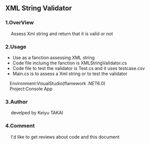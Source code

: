 ﻿## XML String Validator
### 1.OverView
&emsp; Assess Xml string and return that it is valid or not  
### 2.Usage  
- Use as a fanction assessing XML string  
- Code file incluing the fanction is XMLStringValidator.cs  
- Code file to test the validator is Test.cs and it uses testcase.csv  
- Main.cs is to assess a Xml string or to test the validator  
  
&emsp;Environment:VisualStudio(flamework .NET6.0)  
&emsp;Project:Console App  
### 3.Author  
&emsp; develped by Keiyu TAKAI
### 4.Comment
&emsp; I'd like to get reviews about code and this document
